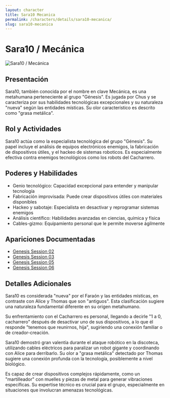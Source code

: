 ```yaml
---
layout: character
title: Sara10 Mecanica
permalink: /characters/details/sara10-mecanica/
slug: sara10-mecanica
---
```


# Sara10 / Mecánica

<div class="character-photo">
  <img src="{{ site.baseurl }}/assets/img/characters/Sara10%3AMecánica.png" alt="Sara10 / Mecánica" />
</div>

## Presentación
Sara10, también conocida por el nombre en clave Mecánica, es una metahumana perteneciente al grupo "Génesis". Es jugada por Chus y se caracteriza por sus habilidades tecnológicas excepcionales y su naturaleza "nueva" según las entidades místicas. Su olor característico es descrito como "grasa metálica".

## Rol y Actividades
Sara10 actúa como la especialista tecnológica del grupo "Génesis". Su papel incluye el análisis de equipos electrónicos enemigos, la fabricación de dispositivos útiles, y el hackeo de sistemas roboticos. Es especialmente efectiva contra enemigos tecnológicos como los robots del Cacharrero.

## Poderes y Habilidades
- Genio tecnológico: Capacidad excepcional para entender y manipular tecnología
- Fabricación improvisada: Puede crear dispositivos útiles con materiales disponibles
- Hackeo y sabotaje: Especialista en desactivar y reprogramar sistemas enemigos
- Análisis científico: Habilidades avanzadas en ciencias, química y física
- Cables-gizmo: Equipamiento personal que le permite moverse ágilmente

## Apariciones Documentadas
- [Genesis Session 02](../../campaigns/genesis/session-02.md)
- [Genesis Session 03](../../campaigns/genesis/session-03.md)
- [Genesis Session 05](../../campaigns/genesis/session-05.md)
- [Genesis Session 06](../../campaigns/genesis/session-06.md)

## Detalles Adicionales
Sara10 es considerada "nueva" por el Faraón y las entidades místicas, en contraste con Alice y Thomas que son "antiguos". Esta clasificación sugiere una naturaleza fundamental diferente en su origen metahumano.

Su enfrentamiento con el Cacharrero es personal, llegando a decirle "1 a 0, cacharrero" después de desactivar uno de sus dispositivos, a lo que él responde "tenemos que reunirnos, hija", sugiriendo una conexión familiar o de creador-creación.

Sara10 demostró gran valentía durante el ataque robótico en la discoteca, utilizando cables eléctricos para paralizar un robot gigante y coordinando con Alice para derribarlo. Su olor a "grasa metálica" detectado por Thomas sugiere una conexión profunda con la tecnología, posiblemente a nivel biológico.

Es capaz de crear dispositivos complejos rápidamente, como un "martilleador" con muelles y piezas de metal para generar vibraciones específicas. Su expertise técnico es crucial para el grupo, especialmente en situaciones que involucran amenazas tecnológicas.